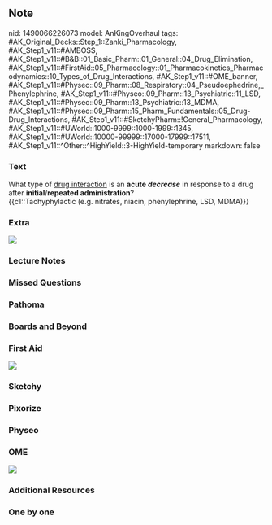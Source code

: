 ## Note
nid: 1490066226073
model: AnKingOverhaul
tags: #AK_Original_Decks::Step_1::Zanki_Pharmacology, #AK_Step1_v11::#AMBOSS, #AK_Step1_v11::#B&B::01_Basic_Pharm::01_General::04_Drug_Elimination, #AK_Step1_v11::#FirstAid::05_Pharmacology::01_Pharmacokinetics_Pharmacodynamics::10_Types_of_Drug_Interactions, #AK_Step1_v11::#OME_banner, #AK_Step1_v11::#Physeo::09_Pharm::08_Respiratory::04_Pseudoephedrine,_Phenylephrine, #AK_Step1_v11::#Physeo::09_Pharm::13_Psychiatric::11_LSD, #AK_Step1_v11::#Physeo::09_Pharm::13_Psychiatric::13_MDMA, #AK_Step1_v11::#Physeo::09_Pharm::15_Pharm_Fundamentals::05_Drug-Drug_Interactions, #AK_Step1_v11::#SketchyPharm::!General_Pharmacology, #AK_Step1_v11::#UWorld::1000-9999::1000-1999::1345, #AK_Step1_v11::#UWorld::10000-99999::17000-17999::17511, #AK_Step1_v11::^Other::^HighYield::3-HighYield-temporary
markdown: false

### Text
<div>
  What type of <u>drug interaction</u> is an <b>acute
  <i>decrease</i></b> in response to a drug after
  <b>initial</b>/<b>repeated administration</b>?
</div>
<div>
  {{c1::Tachyphylactic (e.g. nitrates, niacin, phenylephrine, LSD,
  MDMA)}}
</div>

### Extra
<img src="paste-381113923010790.jpg">

### Lecture Notes


### Missed Questions


### Pathoma


### Boards and Beyond


### First Aid
<img src="tmp47fBCh.png">

### Sketchy


### Pixorize


### Physeo


### OME
<div class="ome-widget">
  <a href="https://onlinemeded.org?ref=anki"><img src=
  "_OME_AnkiFlashcards_General_7.png"></a>
</div>

### Additional Resources


### One by one

